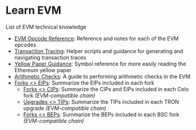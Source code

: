 # Learn EVM

List of EVM technical knowledge 

- [EVM Opcode Reference](evm_opcodes.md): Reference and notes for each of the EVM opcodes
- [Transaction Tracing](tracing.md): Helper scripts and guidance for generating and navigating transaction traces
- [Yellow Paper Guidance](yellow-paper.md): Symbol reference for more easily reading the Ethereum yellow paper
- [Arithmetic Checks](./arithmetic-checks.md): A guide to performing arithmetic checks in the EVM
- [Forks <> EIPs](eips_forks.md): Summarize the EIPs included in each fork
  - [Forks <> CIPs](cips_forks.md): Summarize the CIPs and EIPs included in each Celo fork *(EVM-compatible chain)*
  - [Upgrades <> TIPs](tips_upgrades.md): Summarize the TIPs included in each TRON upgrade *(EVM-compatible chain)*
  - [Forks <> BEPs](beps_forks.md): Summarize the BEPs included in each BSC fork *(EVM-compatible chain)*
